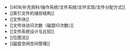 *   [[408/补充资料/操作系统/文件系统/文件实现/文件分配方式]]
*   [[索引文件的储存结构]]
*   [[文件块]]
*   [[文件块访问次数（磁盘IO次数）]]
*   [[文件系统设计与比较]]
*   [[位图法]]
*   [[磁盘空闲空间管理]]